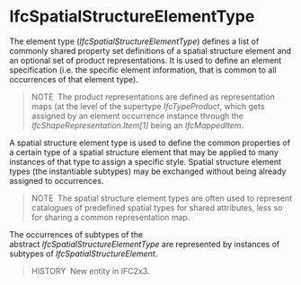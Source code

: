 # IfcSpatialStructureElementType

The element type (_IfcSpatialStructureElementType_) defines a list of commonly shared property set definitions of a spatial structure element and an optional set of product representations. It is used to define an element specification (i.e. the specific element information, that is common to all occurrences of that element type).

> NOTE&nbsp; The product representations are defined as representation maps (at the level of the supertype _IfcTypeProduct_, which gets assigned by an element occurrence instance through the _IfcShapeRepresentation.Item[1]_ being an _IfcMappedItem_.
>

A spatial structure element type is used to define the common properties of a certain type of a spatial structure element that may be applied to many instances of that type to assign a specific style. Spatial structure element types (the instantiable subtypes) may be exchanged without being already assigned to occurrences.

> NOTE&nbsp; The spatial structure element types are often used to represent catalogues of predefined spatial types for shared attributes, less so for sharing a common representation map.

The occurrences of subtypes of the abstract _IfcSpatialStructureElementType_ are represented by instances of subtypes of _IfcSpatialStructureElement_.

> HISTORY&nbsp; New entity in IFC2x3.
